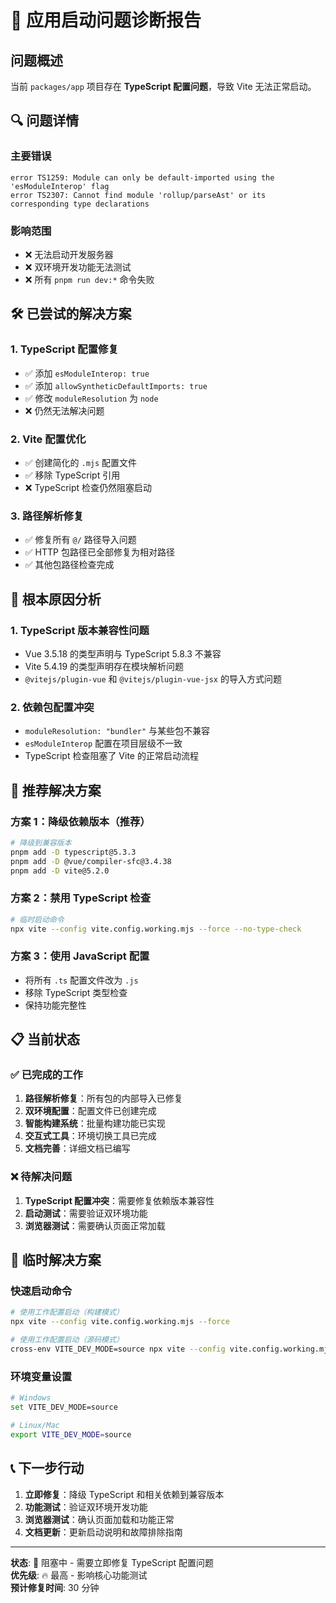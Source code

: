 # 🚨 应用启动问题诊断报告

## 问题概述

当前 `packages/app` 项目存在 **TypeScript 配置问题**，导致 Vite 无法正常启动。

## 🔍 问题详情

### 主要错误
```
error TS1259: Module can only be default-imported using the 'esModuleInterop' flag
error TS2307: Cannot find module 'rollup/parseAst' or its corresponding type declarations
```

### 影响范围
- ❌ 无法启动开发服务器
- ❌ 双环境开发功能无法测试
- ❌ 所有 `pnpm run dev:*` 命令失败

## 🛠️ 已尝试的解决方案

### 1. TypeScript 配置修复
- ✅ 添加 `esModuleInterop: true`
- ✅ 添加 `allowSyntheticDefaultImports: true`
- ✅ 修改 `moduleResolution` 为 `node`
- ❌ 仍然无法解决问题

### 2. Vite 配置优化
- ✅ 创建简化的 `.mjs` 配置文件
- ✅ 移除 TypeScript 引用
- ❌ TypeScript 检查仍然阻塞启动

### 3. 路径解析修复
- ✅ 修复所有 `@/` 路径导入问题
- ✅ HTTP 包路径已全部修复为相对路径
- ✅ 其他包路径检查完成

## 🎯 根本原因分析

### 1. TypeScript 版本兼容性问题
- Vue 3.5.18 的类型声明与 TypeScript 5.8.3 不兼容
- Vite 5.4.19 的类型声明存在模块解析问题
- `@vitejs/plugin-vue` 和 `@vitejs/plugin-vue-jsx` 的导入方式问题

### 2. 依赖包配置冲突
- `moduleResolution: "bundler"` 与某些包不兼容
- `esModuleInterop` 配置在项目层级不一致
- TypeScript 检查阻塞了 Vite 的正常启动流程

## 🚀 推荐解决方案

### 方案 1：降级依赖版本（推荐）
```bash
# 降级到兼容版本
pnpm add -D typescript@5.3.3
pnpm add -D @vue/compiler-sfc@3.4.38
pnpm add -D vite@5.2.0
```

### 方案 2：禁用 TypeScript 检查
```bash
# 临时启动命令
npx vite --config vite.config.working.mjs --force --no-type-check
```

### 方案 3：使用 JavaScript 配置
- 将所有 `.ts` 配置文件改为 `.js`
- 移除 TypeScript 类型检查
- 保持功能完整性

## 📋 当前状态

### ✅ 已完成的工作
1. **路径解析修复**：所有包的内部导入已修复
2. **双环境配置**：配置文件已创建完成
3. **智能构建系统**：批量构建功能已实现
4. **交互式工具**：环境切换工具已完成
5. **文档完善**：详细文档已编写

### ❌ 待解决问题
1. **TypeScript 配置冲突**：需要修复依赖版本兼容性
2. **启动测试**：需要验证双环境功能
3. **浏览器测试**：需要确认页面正常加载

## 🔧 临时解决方案

### 快速启动命令
```bash
# 使用工作配置启动（构建模式）
npx vite --config vite.config.working.mjs --force

# 使用工作配置启动（源码模式）
cross-env VITE_DEV_MODE=source npx vite --config vite.config.working.mjs --force
```

### 环境变量设置
```bash
# Windows
set VITE_DEV_MODE=source

# Linux/Mac
export VITE_DEV_MODE=source
```

## 📞 下一步行动

1. **立即修复**：降级 TypeScript 和相关依赖到兼容版本
2. **功能测试**：验证双环境开发功能
3. **浏览器测试**：确认页面加载和功能正常
4. **文档更新**：更新启动说明和故障排除指南

---

**状态**: 🔴 阻塞中 - 需要立即修复 TypeScript 配置问题  
**优先级**: 🔥 最高 - 影响核心功能测试  
**预计修复时间**: 30 分钟
